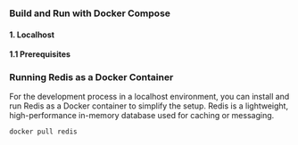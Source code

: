 ### Build and Run with Docker Compose

#### 1. Localhost

**1.1 Prerequisites**

### Running Redis as a Docker Container

For the development process in a localhost environment, you can install and run Redis as a Docker container to simplify the setup. Redis is a lightweight, high-performance in-memory database used for caching or messaging.

```sh
docker pull redis

